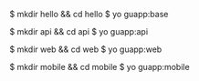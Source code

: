 $ mkdir hello && cd hello
$ yo guapp:base

$ mkdir api && cd api
$ yo guapp:api

$ mkdir web && cd web
$ yo guapp:web

$ mkdir mobile && cd mobile
$ yo guapp:mobile

